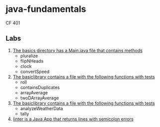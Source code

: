 # java-fundamentals
CF 401

## Labs
1. [The basics directory has a Main.java file that contains methods](https://github.com/thatsjustjohn/java-fundamentals/blob/master/basics/Main.java)
    - pluralize
    - flipNHeads
    - clock
    - convertSpeed
2. [The basiclibrary contains a file with the following functions with tests](https://github.com/thatsjustjohn/java-fundamentals/blob/master/basiclibrary/src/main/java/basiclibrary/Library.java)
    - roll
    - containsDuplicates
    - arrayAverage
    - twoDArrayAverage
3. [The basiclibrary contains a file with the following functions with tests](https://github.com/thatsjustjohn/java-fundamentals/blob/master/linter/src/main/java/linter/LinterReader.java)
    - analyzeWeatherData
    - tally
3. [linter is a Java App that returns lines with semicolon errors]()
